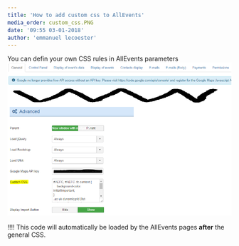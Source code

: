 ```yaml
---
title: 'How to add custom css to AllEvents'
media_order: custom_css.PNG
date: '09:55 03-01-2018'
author: 'emmanuel lecoester'
---
```


You can defin your own CSS rules in AllEvents parameters
![](custom_css.PNG)

!!!! This code will automatically be loaded by the AllEvents pages **after** the general CSS.